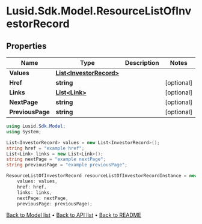 # Lusid.Sdk.Model.ResourceListOfInvestorRecord

## Properties

Name | Type | Description | Notes
------------ | ------------- | ------------- | -------------
**Values** | [**List&lt;InvestorRecord&gt;**](InvestorRecord.md) |  | 
**Href** | **string** |  | [optional] 
**Links** | [**List&lt;Link&gt;**](Link.md) |  | [optional] 
**NextPage** | **string** |  | [optional] 
**PreviousPage** | **string** |  | [optional] 

```csharp
using Lusid.Sdk.Model;
using System;

List<InvestorRecord> values = new List<InvestorRecord>();
string href = "example href";
List<Link> links = new List<Link>();
string nextPage = "example nextPage";
string previousPage = "example previousPage";

ResourceListOfInvestorRecord resourceListOfInvestorRecordInstance = new ResourceListOfInvestorRecord(
    values: values,
    href: href,
    links: links,
    nextPage: nextPage,
    previousPage: previousPage);
```

[Back to Model list](../README.md#documentation-for-models) &#8226; [Back to API list](../README.md#documentation-for-api-endpoints) &#8226; [Back to README](../README.md)
